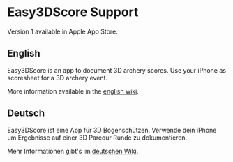 # Easy3DScore Support
Version 1 available in Apple App Store.

## English
Easy3DScore is an app to document 3D archery scores. Use your iPhone as scoresheet for a 3D archery event.

More information available in the [english wiki](https://github.com/dsasp/Easy3DScoreSupport/wiki/English-Version).

## Deutsch
Easy3DScore ist eine App für 3D Bogenschützen. Verwende dein iPhone um Ergebnisse auf einer 3D Parcour Runde zu dokumentieren. 

Mehr Informationen gibt's im [deutschen Wiki](https://github.com/dsasp/Easy3DScoreSupport/wiki/Deutsche-Version).

